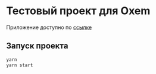 # Тестовый проект для Oxem

Приложение доступно по [ссылке](https://nikita-kuzhl.github.io/oxem_test/)

## Запуск проекта

```bash
yarn 
yarn start 
```
